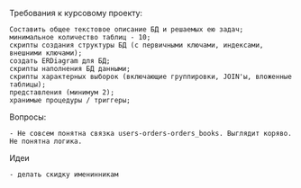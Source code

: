 Требования к курсовому проекту:

	Составить общее текстовое описание БД и решаемых ею задач;
	минимальное количество таблиц - 10;
	скрипты создания структуры БД (с первичными ключами, индексами, внешними ключами);
	создать ERDiagram для БД;
	скрипты наполнения БД данными;
	скрипты характерных выборок (включающие группировки, JOIN'ы, вложенные таблицы);
	представления (минимум 2);
	хранимые процедуры / триггеры;
	
Вопросы:

	- Не совсем понятна связка users-orders-orders_books. Выглядит коряво. Не понятна логика.

Идеи 

	- делать скидку именинникам

